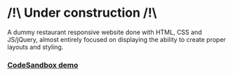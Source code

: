 # /!\ Under construction /!\

A dummy restaurant responsive website done with HTML, CSS and JS/jQuery, almost entirely focused on displaying the ability to create proper layouts and styling.

### [CodeSandbox demo](https://codesandbox.io/s/restaurant-8hyus)
